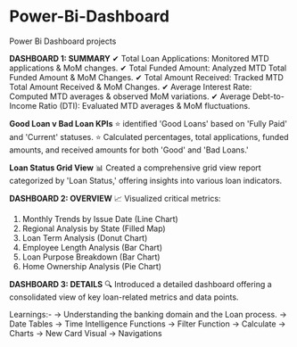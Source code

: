 # Power-Bi-Dashboard
Power Bi Dashboard projects 



**DASHBOARD 1: SUMMARY**
✔ Total Loan Applications: Monitored MTD applications & MoM changes.
✔ Total Funded Amount: Analyzed MTD Total Funded Amount & MoM Changes.
✔ Total Amount Received: Tracked MTD Total Amount Received & MoM Changes.
✔ Average Interest Rate: Computed MTD averages & observed MoM variations.
✔ Average Debt-to-Income Ratio (DTI): Evaluated MTD averages & MoM fluctuations.

**Good Loan v Bad Loan KPIs**
⭐ identified 'Good Loans' based on 'Fully Paid' and 'Current' statuses.
⭐ Calculated percentages, total applications, funded amounts, and received amounts for both 'Good' and 'Bad Loans.'

**Loan Status Grid View**
📊 Created a comprehensive grid view report categorized by 'Loan Status,' offering insights into various loan indicators.

**DASHBOARD 2: OVERVIEW**
📈 Visualized critical metrics:
1. Monthly Trends by Issue Date (Line Chart)
2. Regional Analysis by State (Filled Map)
3. Loan Term Analysis (Donut Chart)
4. Employee Length Analysis (Bar Chart)
5. Loan Purpose Breakdown (Bar Chart)
6. Home Ownership Analysis (Pie Chart)

**DASHBOARD 3: DETAILS**
🔍 Introduced a detailed dashboard offering a consolidated view of key loan-related metrics and data points.

Learnings:-
-> Understanding the banking domain and the Loan process.
-> Date Tables
-> Time Intelligence Functions
-> Filter Function
-> Calculate
-> Charts
-> New Card Visual
-> Navigations
